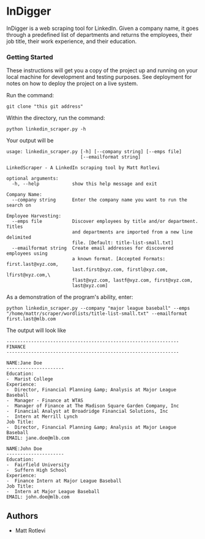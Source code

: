 # InDigger
  
InDigger is a web scraping tool for LinkedIn. Given a company name, it goes through a predefined list of departments and returns the employees, their job title, their work experience, and their education.

### Getting Started

These instructions will get you a copy of the project up and running on your local machine for development and testing purposes. See deployment for notes on how to deploy the project on a live system.

Run the command:

```
git clone "this git address"
```

Within the directory, run the command:

```
python linkedin_scraper.py -h
```
Your output will be
```
usage: linkedin_scraper.py [-h] [--company string] [--emps file]
                           [--emailformat string]

LinkedScraper - A LinkedIn scraping tool by Matt Rotlevi

optional arguments:
  -h, --help            show this help message and exit

Company Name:
  --company string      Enter the company name you want to run the search on

Employee Harvesting:
  --emps file           Discover employees by title and/or department. Titles
                        and departments are imported from a new line delimited
                        file. [Default: title-list-small.txt]
  --emailformat string  Create email addresses for discovered employees using
                        a known format. [Accepted Formats: first.last@xyz.com,
                        last.first@xyz.com, firstl@xyz.com, lfirst@xyz.com,\
                        flast@xyz.com, lastf@xyz.com, first@xyz.com,
                        last@xyz.com]
```

As a demonstration of the program's ability, enter:

```
python linkedin_scraper.py --company "major league baseball" --emps "/home/mattr/scraper/wordlists/title-list-small.txt" --emailformat first.last@mlb.com
```
The output will look like

```
---------------------------------------------------------------
FINANCE
---------------------------------------------------------------

NAME:Jane Doe
---------------------
Education:
-  Marist College
Experience:
-  Director, Financial Planning &amp; Analysis at Major League Baseball
-  Manager - Finance at WTAS
-  Manager of Finance at The Madison Square Garden Company, Inc
-  Financial Analyst at Broadridge Financial Solutions, Inc
-  Intern at Merrill Lynch
Job Title:
-  Director, Financial Planning &amp; Analysis at Major League Baseball
EMAIL: jane.doe@mlb.com 

NAME:John Doe
---------------------
Education:
-  Fairfield University
-  Suffern High School
Experience:
-  Finance Intern at Major League Baseball
Job Title:
-  Intern at Major League Baseball
EMAIL: john.doe@mlb.com
```
## Authors 
- Matt Rotlevi
